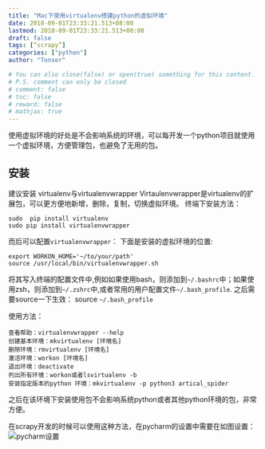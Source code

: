 ```yaml
---
title: "Mac下使用virtualenv搭建python的虚拟环境"
date: 2018-09-01T23:33:21.513+08:00
lastmod: 2018-09-01T23:33:21.513+08:00
draft: false
tags: [“scrapy”]
categories: ["python"]
author: "Tonser"

# You can also close(false) or open(true) something for this content.
# P.S. comment can only be closed
# comment: false
# toc: false
# reward: false
# mathjax: true
---
```

使用虚拟环境的好处是不会影响系统的环境，可以每开发一个python项目就使用一个虚拟环境，方便管理包，也避免了无用的包。
<!--more-->

## 安装
建议安装 virtualenv与virtualenvwrapper
Virtaulenvwrapper是virtualenv的扩展包，可以更方便地新增，删除，复制，切换虚拟环境。
终端下安装方法：
```
sudo  pip install virtualenv
sudo pip install virtualenvwrapper

```
而后可以配置`virtualenvwrapper`：
下面是安装的虚拟环境的位置:

```
export WORKON_HOME='~/to/your/path'
source /usr/local/bin/virtualenvwrapper.sh
```
将其写入终端的配置文件中,例如如果使用bash，则添加到`~/.bashrc`中；如果使用zsh，则添加到`~/.zshrc`中,或者常用的用户配置文件`~/.bash_profile`.
之后需要source一下生效：
source `~/.bash_profile`

使用方法：
```
查看帮助：virtualenvwrapper --help 
创建基本环境：mkvirtualenv [环境名]
删除环境：rmvirtualenv [环境名]
激活环境：workon [环境名]
退出环境：deactivate
列出所有环境：workon或者lsvirtualenv -b
安装指定版本的python 环境：mkvirtualenv -p python3 artical_spider
```
之后在该环境下安装使用包不会影响系统python或者其他python环境的包，非常方便。

在scrapy开发的时候可以使用这种方法，在pycharm的设置中需要在如图设置：
![pycharm设置](/image/pycharm_settings.png)

